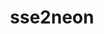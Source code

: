 ---
title: "sse2neon"
layout: cache
categories: [package, v0.20.3]
meta: {"versions": ["master"], "compilers": ["gcc@=7.3.1"], "oss": ["amzn2"], "platforms": ["linux"], "targets": ["aarch64", "neoverse_n1"], "stacks": ["aws-ahug-aarch64", "aws-isc-aarch64", "root"], "num_specs": 2, "num_specs_by_stack": {"aws-isc-aarch64": 2, "aws-ahug-aarch64": 2, "root": 2}}
spec_details: [{"hash": "tc4p74locslld4e7yvoee5jg5kxys5h5", "compiler": "gcc@=7.3.1", "versions": ["master"], "os": "amzn2", "platform": "linux", "target": "aarch64", "variants": ["build_system=generic"], "stacks": ["aws-isc-aarch64", "aws-ahug-aarch64", "root"], "size": "-", "tarball": "https://binaries.spack.io/v0.20.3/build_cache/linux-amzn2-aarch64/gcc-7.3.1/sse2neon-master/linux-amzn2-aarch64-gcc-7.3.1-sse2neon-master-tc4p74locslld4e7yvoee5jg5kxys5h5.spack"}, {"hash": "eqzcuog5xlmz45hy6yoabeq26vvfgjcu", "compiler": "gcc@=7.3.1", "versions": ["master"], "os": "amzn2", "platform": "linux", "target": "neoverse_n1", "variants": ["build_system=generic"], "stacks": ["aws-isc-aarch64", "aws-ahug-aarch64", "root"], "size": "-", "tarball": "https://binaries.spack.io/v0.20.3/build_cache/linux-amzn2-neoverse_n1/gcc-7.3.1/sse2neon-master/linux-amzn2-neoverse_n1-gcc-7.3.1-sse2neon-master-eqzcuog5xlmz45hy6yoabeq26vvfgjcu.spack"}]
---